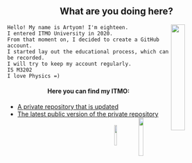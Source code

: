 <h2 align = "center" >What are you doing here?</h2>
<p><img src= "https://media2.giphy.com/media/4QZK21zlzVIyc/giphy.gif?cid=ecf05e47umveldb5pm9d5huwnk3tjdk40yucfcef3bq110pa&rid=giphy.gif&ct=s" width = "25%" align = "right"></p>

    Hello! My name is Artyom! I'm eighteen.
    I entered ITMO University in 2020.
    From that moment on, I decided to create a GitHub account.
    I started lay out the educational process, which can be recorded.
    I will try to keep my account regularly.
    IS M3202
    I love Physics =)

<h4 align = "center">Here you can find my ITMO:</h4>
<div>
    <ul>
        <li><a href = "https://github.com/fadyat/ITMO-PROBLEMS"> A private repository that is updated </a>
        </li>
        <li><a href = "https://github.com/fadyat/ITMO-PUBLIC"> The latest public version of the private repository </a>
            <img src= "https://komarev.com/ghpvc/?username=fadyat" width="15%" align = "right">
        </li>
        <br>
        <a href="https://t.me/not_fadyat">
         <img src= "https://img.shields.io/badge/-Telegram-0088cc?logo=telegram&link=https://t.me/not_fadyat" width="11%" align = "right">
        </a>
    </ul>
</div>
<br>
